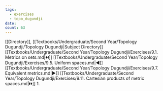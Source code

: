 ```yaml
---
tags:
  - exercises
  - topo_dugundji
date: 
count: 63
---
```

[[Directory]], [[Textbooks/Undergraduate/Second Year/Topology Dugundji/Topology Dugundji|Subject Directory]]
[[Textbooks/Undergraduate/Second Year/Topology Dugundji/Exercises/9.1. Metrics on sets.md|🞀🞀]] [[Textbooks/Undergraduate/Second Year/Topology Dugundji/Exercises/9.5. Uniform spaces.md|◀]] [[Textbooks/Undergraduate/Second Year/Topology Dugundji/Exercises/9.7. Equivalent metrics.md|▶]] [[Textbooks/Undergraduate/Second Year/Topology Dugundji/Exercises/9.11. Cartesian products of metric spaces.md|🞂🞂]]
1. 